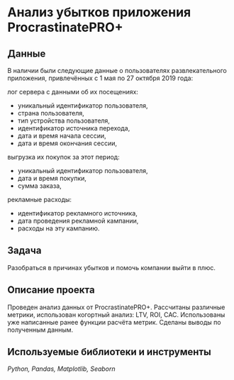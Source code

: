 # Анализ убытков приложения ProcrastinatePRO+

## Данные
В наличии были следующие данные о пользователях развлекательного приложения, привлечённых с 1 мая по 27 октября 2019 года:

лог сервера с данными об их посещениях:
* уникальный идентификатор пользователя,
* страна пользователя,
* тип устройства пользователя,
* идентификатор источника перехода,
* дата и время начала сессии,
* дата и время окончания сессии,

выгрузка их покупок за этот период:
* уникальный идентификатор пользователя,
* дата и время покупки,
* сумма заказа,

рекламные расходы:
* идентификатор рекламного источника,
* дата проведения рекламной кампании,
* расходы на эту кампанию.

## Задача

Разобраться в причинах убытков и помочь компании выйти в плюс.

## Описание проекта
Проведен анализ данных от ProcrastinatePRO+. Рассчитаны различные метрики, использован когортный анализ: LTV, ROI, CAC. Использованы уже написанные ранее функции расчёта метрик. Сделаны выводы по полученным данным.

## Используемые библиотеки и инструменты
*Python, Pandas, Matplotlib, Seaborn*
